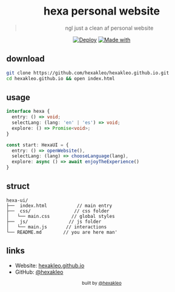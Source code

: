 <div align="center">
  
# hexa personal website

> ngl just a clean af personal website

[![Deploy](https://img.shields.io/github/deployments/hexakleo/hexakleo.github.io/github-pages?style=flat-square&label=deploy)](https://hexakleo.github.io)
[![Made with](https://img.shields.io/badge/made_with-❤️-ff69b4?style=flat-square)](https://github.com/hexakleo)

</div>

## download

```bash
git clone https://github.com/hexakleo/hexakleo.github.io.git
cd hexakleo.github.io && open index.html
```

## usage

```typescript
interface hexa {
  entry: () => void;
  selectLang: (lang: 'en' | 'es') => void;
  explore: () => Promise<void>;
}

const start: HexaUI = {
  entry: () => openWebsite(),
  selectLang: (lang) => chooseLanguage(lang),
  explore: async () => await enjoyTheExperience()
}
```

## struct

```
hexa-ui/
├──  index.html           // main entry
├──  css/                // css folder
│   └── main.css        // global styles
├──  js/               // js folder
│   └── main.js       // interactions
└── README.md        // you are here man'
```

## links

- Website: [hexakleo.github.io](https://hexakleo.github.io)
- GitHub:  [@hexakleo](https://github.com/hexakleo)

<div align="center">
  <sub>built by <a href="https://github.com/hexakleo">@hexakleo</a></sub>
</div>

